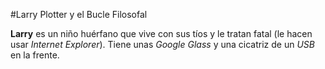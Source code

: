 #Larry Plotter y el Bucle Filosofal

**Larry** es un niño huérfano que vive con sus tíos y le tratan fatal (le hacen usar *Internet Explorer*).
Tiene unas *Google Glass* y una cicatriz de un *USB* en la frente.
